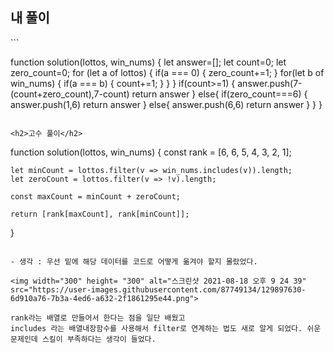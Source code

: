 <h2>내 풀이</h2>
```

  function solution(lottos, win_nums) {
      let answer=[];
      let count=0;
      let zero_count=0;
      for (let a of lottos) {
          if(a === 0) {
              zero_count+=1;
          }
          for(let b of win_nums) {
              if(a === b) {
                  count+=1;
              }
          }
      }
      if(count>=1) {
           answer.push(7-(count+zero_count),7-count)
          return answer
      }
      else{
          if(zero_count===6) {
               answer.push(1,6)
              return answer
          }
          else{
               answer.push(6,6)
              return answer
          }
      }
  }
```

<h2>고수 풀이</h2>
```

function solution(lottos, win_nums) {
    const rank = [6, 6, 5, 4, 3, 2, 1];

    let minCount = lottos.filter(v => win_nums.includes(v)).length;
    let zeroCount = lottos.filter(v => !v).length;

    const maxCount = minCount + zeroCount;

    return [rank[maxCount], rank[minCount]];
}
```

- 생각 : 우선 밑에 해당 데이터를 코드로 어떻게 옮겨야 할지 몰랐었다.

<img width="300" height= "300" alt="스크린샷 2021-08-18 오후 9 24 39" src="https://user-images.githubusercontent.com/87749134/129897630-6d910a76-7b3a-4ed6-a632-2f1861295e44.png">

rank라는 배열로 만들어서 한다는 점을 일단 배웠고
includes 라는 배열내장함수를 사용해서 filter로 연계하는 법도 새로 알게 되었다. 쉬운 문제인데 스킬이 부족하다는 생각이 들었다.
